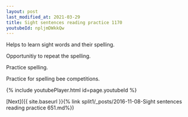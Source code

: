 ```yaml
---
layout: post
last_modified_at: 2021-03-29
title: Sight sentences reading practice 1170
youtubeId: npljmDWkkQw
---
```

 
 
Helps to learn sight words and their spelling.

Opportunitiy to repeat the spelling. 

Practice spelling. 
 
Practice for spelling bee competitions. 
 
{% include youtubePlayer.html id=page.youtubeId %}
 
 

[Next]({{ site.baseurl }}{% link  split1/_posts/2016-11-08-Sight sentences reading practice 651.md%})
 
